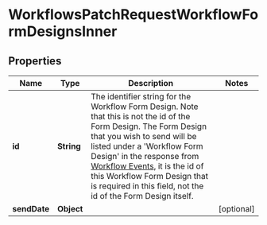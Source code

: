 

# WorkflowsPatchRequestWorkflowFormDesignsInner


## Properties

| Name | Type | Description | Notes |
|------------ | ------------- | ------------- | -------------|
|**id** | **String** | The identifier string for the Workflow Form Design.  Note that this is not the id of the Form Design.  The Form Design that you wish to send will be listed under a &#39;Workflow Form Design&#39; in the response from [Workflow Events](https://developers.intellihr.io/docs/v1/), it is the id of this Workflow Form Design that is required in this field, not the id of the Form Design itself. |  |
|**sendDate** | **Object** |  |  [optional] |




